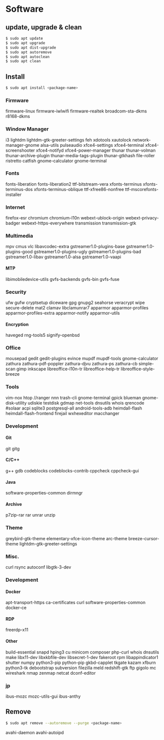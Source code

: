 # Software

## update, upgrade & clean

```bash
$ sudo apt update
$ sudo apt upgrade
$ sudo apt dist-upgrade
$ sudo apt autoremove
$ sudo apt autoclean
$ sudo apt clean
```

## Install

```bash
$ sudo apt install <package-name>
```

### Firmware
firmware-linux firmware-iwlwifi
firmware-realtek
broadcom-sta-dkms
r8168-dkms

### Window Manager
i3
lightdm lightdm-gtk-greeter-settings
feh xdotools xautolock
network-manager-gnome
alsa-utils
pulseaudio
xfce4-settings
xfce4-terminal
xfce4-screenshooter
xfce4-notifyd
xfce4-power-manager
thunar
thunar-volman
thunar-archive-plugin
thunar-media-tags-plugin
thunar-gtkhash
file-roller
ristretto
catfish
gnome-calculator
gnome-terminal

### Fonts
fonts-liberation fonts-liberation2 ttf-bitstream-vera
xfonts-terminus xfonts-terminus-dos xfonts-terminus-oblique
ttf-xfree86-nonfree
ttf-mscorefonts-installer

### Internet
firefox-esr
chromium chromium-l10n
webext-ublock-origin webext-privacy-badger webext-https-everywhere
transmission
transmission-gtk

### Multimedia
mpv cmus
vlc
libavcodec-extra
gstreamer1.0-plugins-base
gstreamer1.0-plugins-good
gstreamer1.0-plugins-ugly
gstreamer1.0-plugins-bad
gstreamer1.0-libav
gstreamer1.0-alsa
gstreamer1.0-vaapi

#### MTP
libimobiledevice-utils
gvfs-backends
gvfs-bin
gvfs-fuse

### Security
ufw gufw
cryptsetup
diceware
gpg gnupg2
seahorse
veracrypt
wipe
secure-delete
mat2
clamav
libclamunrar7
apparmor
apparmor-profiles
apparmor-profiles-extra
apparmor-notify
apparmor-utils

#### Encryption
haveged
rng-tools5
signify-openbsd

### Office
mousepad
gedit
gedit-plugins
evince
mupdf
mupdf-tools
gnome-calculator
zathura zathura-pdf-poppler zathura-djvu zathura-ps zathura-cb
simple-scan
gimp
inkscape
libreoffice-l10n-tr
libreoffice-help-tr
libreoffice-style-breeze

### Tools
vim-nox
htop
//ranger
nnn
trash-cli
gnome-terminal
gpick
blueman
gnome-disk-utility
udiskie
testdisk
gdmap
net-tools
dnsutils
whois
qrencode
#solaar
acpi
sqlite3
postgresql-all
android-tools-adb
heimdall-flash
heimdall-flash-frontend
firejail
wxhexeditor
macchanger

### Development

#### Git
git gitg

#### C/C++
g++
gdb
codeblocks
codeblocks-contrib
cppcheck
cppcheck-gui

#### Java
software-properties-common
dirmngr

#### Archive
p7zip-rar rar unrar
unzip

### Theme
greybird-gtk-theme
elementary-xfce-icon-theme
arc-theme
breeze-cursor-theme
lightdm-gtk-greeter-settings

### Misc.
curl
rsync
autoconf
libgtk-3-dev

### Development

#### Docker
apt-transport-https
ca-certificates
curl
software-properties-common
docker-ce

#### RDP
freerdp-x11

#### Other
build-essential
snapd
hping3
cu
minicom
composer
php-curl
whois
dnsutils
make
libx11-dev libxkbfile-dev libsecret-1-dev
fakeroot
rpm
libappindicator1
shutter
numpy
python3-pip
python-pip
gkbd-capplet
tkgate
kazam
xfburn
python3-tk
debootstrap
subversion
filezilla
meld
redshift-gtk
ftp
gigolo
mc
wireshark
nmap zenmap
netcat
dconf-editor

### jp
ibus-mozc
mozc-utils-gui
ibus-anthy

## Remove

```bash
$ sudo apt remove --autoremove --purge <package-name>
```

avahi-daemon
avahi-autoipd
